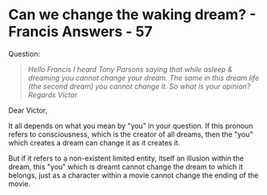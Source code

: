# Can we change the waking dream? - Francis Answers - 57

Question: 

>_Hello Francis I heard Tony Parsons saying that while asleep & dreaming you cannot change your dream. The same in this dream life (the second dream) you cannot change it. So what is your opinion? Regards Victor_

Dear Victor,

It all depends on what you mean by "you" in your question. If this pronoun refers to consciousness, which is the creator of all dreams, then the "you" which creates a dream can change it as it creates it.

But if it refers to a non-existent limited entity, itself an illusion within the dream, this "you" which is dreamt cannot change the dream to which it belongs, just as a character within a movie cannot change the ending of the movie.

